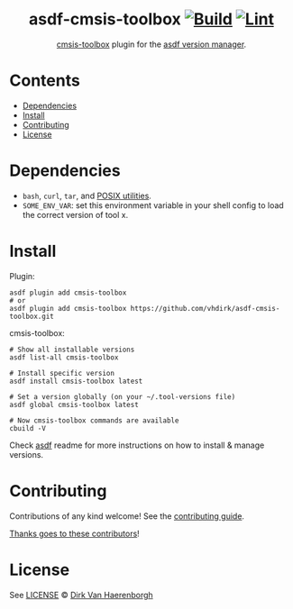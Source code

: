 <div align="center">

# asdf-cmsis-toolbox [![Build](https://github.com/vhdirk/asdf-cmsis-toolbox/actions/workflows/build.yml/badge.svg)](https://github.com/vhdirk/asdf-cmsis-toolbox/actions/workflows/build.yml) [![Lint](https://github.com/vhdirk/asdf-cmsis-toolbox/actions/workflows/lint.yml/badge.svg)](https://github.com/vhdirk/asdf-cmsis-toolbox/actions/workflows/lint.yml)

[cmsis-toolbox](https://github.com/Open-CMSIS-Pack/cmsis-toolbox) plugin for the [asdf version manager](https://asdf-vm.com).

</div>

# Contents

- [Dependencies](#dependencies)
- [Install](#install)
- [Contributing](#contributing)
- [License](#license)

# Dependencies

- `bash`, `curl`, `tar`, and [POSIX utilities](https://pubs.opengroup.org/onlinepubs/9699919799/idx/utilities.html).
- `SOME_ENV_VAR`: set this environment variable in your shell config to load the correct version of tool x.

# Install

Plugin:

```shell
asdf plugin add cmsis-toolbox
# or
asdf plugin add cmsis-toolbox https://github.com/vhdirk/asdf-cmsis-toolbox.git
```

cmsis-toolbox:

```shell
# Show all installable versions
asdf list-all cmsis-toolbox

# Install specific version
asdf install cmsis-toolbox latest

# Set a version globally (on your ~/.tool-versions file)
asdf global cmsis-toolbox latest

# Now cmsis-toolbox commands are available
cbuild -V
```

Check [asdf](https://github.com/asdf-vm/asdf) readme for more instructions on how to
install & manage versions.

# Contributing

Contributions of any kind welcome! See the [contributing guide](contributing.md).

[Thanks goes to these contributors](https://github.com/vhdirk/asdf-cmsis-toolbox/graphs/contributors)!

# License

See [LICENSE](LICENSE) © [Dirk Van Haerenborgh](https://github.com/vhdirk/)
